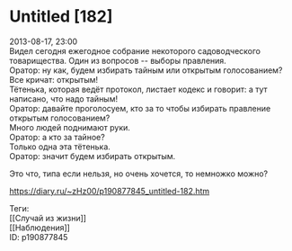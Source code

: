 Untitled [182]
===============

   
 2013-08-17, 23:00   
  Видел сегодня ежегодное собрание некоторого садоводческого товарищества. Один из вопросов -- выборы правления.   
 Оратор: ну как, будем избирать тайным или открытым голосованием?   
 Все кричат: открытым!   
 Тётенька, которая ведёт протокол, листает кодекс и говорит: а тут написано, что надо тайным!   
 Оратор: давайте проголосуем, кто за то чтобы избирать правление открытым голосованием?   
 Много людей поднимают руки.   
 Оратор: а кто за тайное?   
 Только одна эта тётенька.   
 Оратор: значит будем избирать открытым.   
   
 Это что, типа если нельзя, но очень хочется, то немножко можно?   
    
 <https://diary.ru/~zHz00/p190877845_untitled-182.htm>   
   
 Теги:   
 [[Случай из жизни]]   
 [[Наблюдения]]   
 ID: p190877845